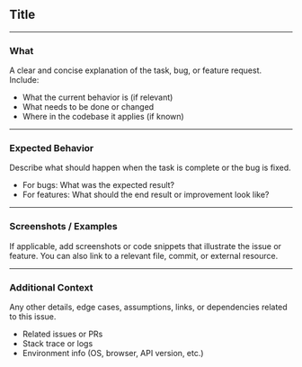 ## Title
<!-- Short, descriptive title (e.g. Fix broken login redirect, Add dark mode toggle) -->

---

### What
A clear and concise explanation of the task, bug, or feature request. Include:
- What the current behavior is (if relevant)
- What needs to be done or changed
- Where in the codebase it applies (if known)

---

### Expected Behavior
Describe what should happen when the task is complete or the bug is fixed.
- For bugs: What was the expected result?
- For features: What should the end result or improvement look like?

---

### Screenshots / Examples
If applicable, add screenshots or code snippets that illustrate the issue or feature.
You can also link to a relevant file, commit, or external resource.

---

### Additional Context
Any other details, edge cases, assumptions, links, or dependencies related to this issue.
- Related issues or PRs
- Stack trace or logs
- Environment info (OS, browser, API version, etc.)
